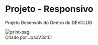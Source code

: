<h1>Projeto - Responsivo</h1>

<p>Projeto Desenvolvido Dentro do DEVCLUB</p>

<img src="https://github.com/JoaoV3c0r/Desafio--Figma--Responsividade/blob/main/Figma%201.0%20-%20Responsividade/Assets/Imagem%20do%20WhatsApp%20de%202024-03-28%20%C3%A0(s)%2017.59.04_810b6ce6.jpg?raw=true" alt="print-pag">

<footer>Criado por JoaoV3ct0r</footer>
